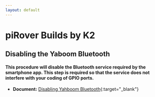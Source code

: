 ```yaml
---
layout: default
---
```


# piRover Builds by K2

## Disabling the Yaboom Bluetooth

#### This procedure will disable the Bluetooth service required by the smartphone app. This step is required so that the service does not interfere with your coding of GPIO ports. 

- **Document:** [Disabling Yahboom Bluetooth](DisablingYahboomBluetooth.pdf){:target="_blank"}



